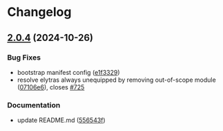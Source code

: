# Changelog

## [2.0.4](https://github.com/XDMAN500/BukkitOldCombatMechanics/compare/v2.0.3...v2.0.4) (2024-10-26)


### Bug Fixes

* bootstrap manifest config ([e1f3329](https://github.com/XDMAN500/BukkitOldCombatMechanics/commit/e1f3329c0a0345194e3730307fbde719ad47015a))
* resolve elytras always unequipped by removing out-of-scope module ([07106e6](https://github.com/XDMAN500/BukkitOldCombatMechanics/commit/07106e61a220ec4137a3de200a393cf6aaa50be7)), closes [#725](https://github.com/XDMAN500/BukkitOldCombatMechanics/issues/725)


### Documentation

* update README.md ([556543f](https://github.com/XDMAN500/BukkitOldCombatMechanics/commit/556543f5169f0330219f43ec9bc0b84e175a7373))
